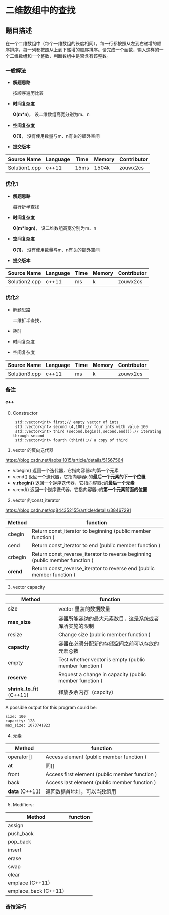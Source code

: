 ﻿# 二维数组中的查找 #
## 题目描述 ##
在一个二维数组中（每个一维数组的长度相同），每一行都按照从左到右递增的顺序排序，每一列都按照从上到下递增的顺序排序。请完成一个函数，输入这样的一个二维数组和一个整数，判断数组中是否含有该整数。

### 一般解法 ###
- **解题思路**

	按顺序遍历比较
	
- **时间复杂度**

	**O(m\*n)**， 设二维数组高宽分别为m、n 

- **空间复杂度**

	**O(1)**， 没有使用数量与m、n有关的额外空间

- **提交版本**
	
Source Name | Language | Time | Memory | Contributor
---|---|---|---|---
Solution1.cpp | c++11 | 15ms | 1504k | zouwx2cs

### 优化1 ###
- **解题思路**

	每行折半查找
	
- **时间复杂度**

	**O(m\*logn)**， 设二维数组高宽分别为m、n 

- **空间复杂度**

	**O(1)**， 没有使用数量与m、n有关的额外空间

- **提交版本**

Source Name | Language | Time | Memory | Contributor
---|---|---|---|---
Solution2.cpp | c++11 | ms | k | zouwx2cs

### 优化2 ###
- 解题思路

    二维折半查找，
    
- 耗时
- 时间复杂度
- 空间复杂度

Source Name | Language | Time | Memory | Contributor
---|---|---|---|---
Solution3.cpp | c++11 | ms | k | zouwx2cs

### 备注 ###
#### c++ ####
0. Constructor

        std::vector<int> first;// empty vector of ints
        std::vector<int> second (4,100);// four ints with value 100
        std::vector<int> third (second.begin(),second.end());// iterating through second
        std::vector<int> fourth (third);// a copy of third
        
1. vector 的反向迭代器

https://blog.csdn.net/laobai1015/article/details/51567564
- v.begin() 返回一个迭代器，它指向容器c的第一个元素
- v.end() 返回一个迭代器，它指向容器c的**最后一个元素的下一个位置**
- **v.rbegin()** 返回一个逆序迭代器，它指向容器c的**最后一个元素**
- v.rend() 返回一个逆序迭代器，它指向容器c的**第一个元素前面的位置**

2. vector 的const_iterator

https://blog.csdn.net/qq844352155/article/details/38467291

Method | function
----|----
cbegin | Return const_iterator to beginning (public member function )
cend | Return const_iterator to end (public member function )
crbegin | Return const_reverse_iterator to reverse beginning (public member function )
**crend** | Return const_reverse_iterator to reverse end (public member function )
3. vector capacity

Method | function
----|----
size | vector 里装的数据数量
**max_size** | 容器所能容纳的最大元素数目，这是系统或者库所实施的限制
resize | Change size (public member function )
**capacity** | 容器在必须分配新的存储空间之前可以存放的元素总数
empty | Test whether vector is empty (public member function )
**reserve** | Request a change in capacity (public member function )
**shrink_to_fit** (C++11)  | 释放多余内存（capcity）

A possible output for this program could be:
    
    size: 100
    capacity: 128
    max_size: 1073741823
    
4. 元素

Method | function
----|----
operator[] | Access element (public member function )
**at** | 同[]
front | Access first element (public member function )
back | Access last element (public member function )
**data** (C++11) | 返回数据首地址，可以当数组用

5. Modifiers:

Method | function
----|----
assign |
push_back |
pop_back |
insert |
erase |
swap |
clear |
emplace (C++11) |
emplace_back  (C++11) |

### 奇技淫巧 ###
